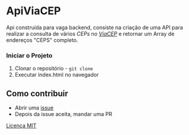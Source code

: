 # ApiViaCEP
Api construída para vaga backend, consiste na criação de uma API para realizar a consulta de vários *CEPs* no *[ViaCEP](https://viacep.com.br/)* e  retornar um Array de endereços "CEPS" completo.

### **Iniciar o Projeto**

1. Clonar o repositório - `git clone`
2. Executar index.html no navegador

## Como contribuir

- Abrir uma [issue](https://github.com/pauloggdev/SequenciaCrescente/issues)
- Depois da issue aceita, mandar uma PR

[Licença MIT](LICENSE)
